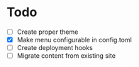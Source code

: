 Todo
====

- [ ] Create proper theme
- [x] Make menu configurable in config.toml
- [ ] Create deployment hooks
- [ ] Migrate content from existing site
